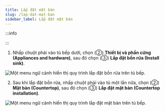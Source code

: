 ```yaml
---
title: Lắp đặt mặt bàn
slug: /lap-dat-mat-ban
sidebar_label: Lắp đặt mặt bàn
---
```


:::info

:::

1. Nhấp chuột phải vào tủ bếp dưới, chọn (②) **Thiết bị và phần cứng (Appliances and hardware)**, sau đó chọn (③) **Lắp đặt bồn rửa (Install sink)**.

![Một menu ngữ cảnh hiển thị quy trình lắp đặt bồn rửa trên tủ bếp.](https://storage.googleapis.com/jegavn_kb/images/be212feb-33e1-401a-9319-5bc3c829a6c8.png)

2. Sau khi lắp đặt bồn rửa, nhấp chuột phải vào tủ một lần nữa, chọn (②) **Mặt bàn (Countertop)**, sau đó chọn (③) **Lắp đặt mặt bàn (Countertop installation)**.

![Một menu ngữ cảnh hiển thị quy trình lắp đặt mặt bàn trên tủ bếp.](https://storage.googleapis.com/jegavn_kb/images/4191e943-aa19-4baa-bf5e-0445715a3f1e.png)